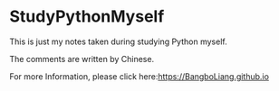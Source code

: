 # StudyPythonMyself
This is just my notes taken during studying Python myself.



The comments are written by Chinese.



For more Information, please click here:https://BangboLiang.github.io
